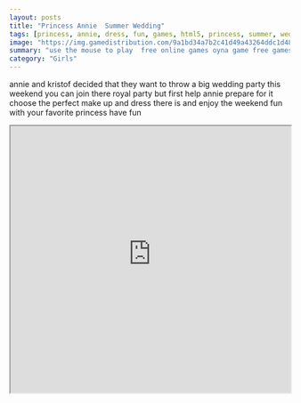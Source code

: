 ```yaml
---
layout: posts
title: "Princess Annie  Summer Wedding"
tags: [princess, annie, dress, fun, games, html5, princess, summer, wedding, weekend, free, online, games, oyna, game, free, games, play, play, games]
image: "https://img.gamedistribution.com/9a1bd34a7b2c41d49a43264ddc1d48b4.jpg"
summary: "use the mouse to play  free online games oyna game free games play play games"
category: "Girls"
---
```


annie and kristof decided that they want to throw a big wedding party this weekend you can join there royal party but first help annie prepare for it choose the perfect make up and dress there is and enjoy the weekend fun with your favorite princess have fun

<iframe width="100%" height="480px;" src="https://html5.gamedistribution.com/9a1bd34a7b2c41d49a43264ddc1d48b4/"></iframe>